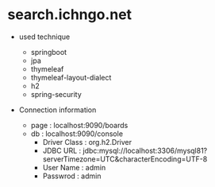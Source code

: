 # search.ichngo.net
- used technique
    - springboot
    - jpa
    - thymeleaf
    - thymeleaf-layout-dialect
    - h2
    - spring-security
    
- Connection information
    - page : localhost:9090/boards
    - db : localhost:9090/console
        - Driver Class : org.h2.Driver
        - JDBC URL : jdbc:mysql://localhost:3306/mysql81?serverTimezone=UTC&characterEncoding=UTF-8
        - User Name : admin
        - Passwrod : admin
        
